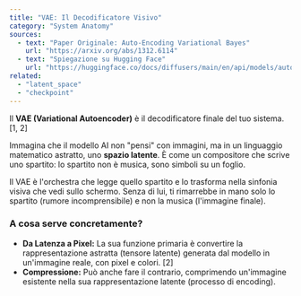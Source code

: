 ```yaml
---
title: "VAE: Il Decodificatore Visivo"
category: "System Anatomy"
sources:
  - text: "Paper Originale: Auto-Encoding Variational Bayes"
    url: "https://arxiv.org/abs/1312.6114"
  - text: "Spiegazione su Hugging Face"
    url: "https://huggingface.co/docs/diffusers/main/en/api/models/autoencoderkl"
related:
  - "latent_space"
  - "checkpoint"
---
```


Il **VAE (Variational Autoencoder)** è il decodificatore finale del tuo sistema. [1, 2]

Immagina che il modello AI non "pensi" con immagini, ma in un linguaggio matematico astratto, uno **spazio latente**. È come un compositore che scrive uno spartito: lo spartito non è musica, sono simboli su un foglio.

Il VAE è l'orchestra che legge quello spartito e lo trasforma nella sinfonia visiva che vedi sullo schermo. Senza di lui, ti rimarrebbe in mano solo lo spartito (rumore incomprensibile) e non la musica (l'immagine finale).

### A cosa serve concretamente?

- **Da Latenza a Pixel:** La sua funzione primaria è convertire la rappresentazione astratta (tensore latente) generata dal modello in un'immagine reale, con pixel e colori. [2]
- **Compressione:** Può anche fare il contrario, comprimendo un'immagine esistente nella sua rappresentazione latente (processo di encoding).